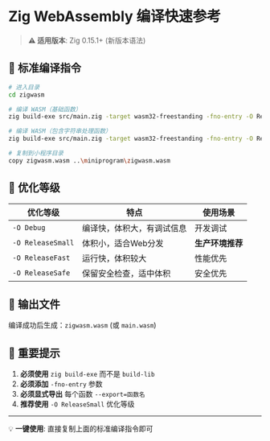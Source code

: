 # Zig WebAssembly 编译快速参考

> **⚠️ 适用版本**: Zig 0.15.1+ (新版本语法)

## 🚀 标准编译指令

```bash
# 进入目录
cd zigwasm

# 编译 WASM（基础函数）
zig build-exe src/main.zig -target wasm32-freestanding -fno-entry -O ReleaseSmall --export=add --export=multiply --export=fibonacci

# 编译 WASM（包含字符串处理函数）
zig build-exe src/main.zig -target wasm32-freestanding -fno-entry -O ReleaseSmall --export=add --export=multiply --export=fibonacci --export=greet --export=getMemoryPtr --export=reverseString --export=getReversedPtr --name zigwasm

# 复制到小程序目录
copy zigwasm.wasm ..\miniprogram\zigwasm.wasm
```

## 🎯 优化等级

| 优化等级 | 特点 | 使用场景 |
|---------|------|---------|
| `-O Debug` | 编译快，体积大，有调试信息 | 开发调试 |
| `-O ReleaseSmall` | 体积小，适合Web分发 | **生产环境推荐** |
| `-O ReleaseFast` | 运行快，体积较大 | 性能优先 |
| `-O ReleaseSafe` | 保留安全检查，适中体积 | 安全优先 |

## 📁 输出文件

编译成功后生成：`zigwasm.wasm` (或 `main.wasm`)

## 🚨 重要提示

1. **必须使用** `zig build-exe` 而不是 `build-lib`
2. **必须添加** `-fno-entry` 参数
3. **必须显式导出** 每个函数 `--export=函数名`
4. **推荐使用** `-O ReleaseSmall` 优化等级

---
💡 **一键使用**: 直接复制上面的标准编译指令即可